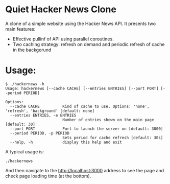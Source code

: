 # Quiet Hacker News Clone

A clone of a simple website using the Hacker News API. It presents two main features:

- Effective pullinf of API using parallel coroutines.
- Two caching strategy: refresh on demand and periodic refresh of cache in the backgorund

# Usage:

```
$ ./hackernews -h
Usage: hackernews [--cache CACHE] [--entries ENTRIES] [--port PORT] [--period PERIOD]

Options:
  --cache CACHE          Kind of cache to use. Options: 'none', 'refresh', 'background' [default: none]
  --entries ENTRIES, -e ENTRIES
                         Number of entries shown on the main page [default: 30]
  --port PORT            Port to launch the server on [default: 3000]
  --period PERIOD, -p PERIOD
                         Sets period for cache refresh [default: 30s]
  --help, -h             display this help and exit
```

A typical usage is:

```
./hackernews
```

And then navigate to the [http://localhost:3000](http://localhost:3000) address to see the page and check page loading time (at the bottom).